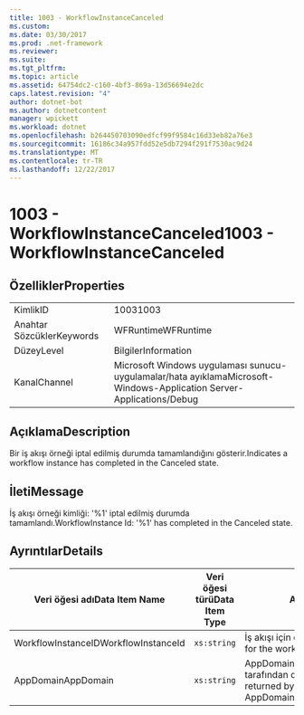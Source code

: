 ```yaml
---
title: 1003 - WorkflowInstanceCanceled
ms.custom: 
ms.date: 03/30/2017
ms.prod: .net-framework
ms.reviewer: 
ms.suite: 
ms.tgt_pltfrm: 
ms.topic: article
ms.assetid: 64754dc2-c160-4bf3-869a-13d56694e2dc
caps.latest.revision: "4"
author: dotnet-bot
ms.author: dotnetcontent
manager: wpickett
ms.workload: dotnet
ms.openlocfilehash: b264450703090edfcf99f9584c16d33eb82a76e3
ms.sourcegitcommit: 16186c34a957fdd52e5db7294f291f7530ac9d24
ms.translationtype: MT
ms.contentlocale: tr-TR
ms.lasthandoff: 12/22/2017
---
```

# <a name="1003---workflowinstancecanceled"></a><span data-ttu-id="a9370-102">1003 - WorkflowInstanceCanceled</span><span class="sxs-lookup"><span data-stu-id="a9370-102">1003 - WorkflowInstanceCanceled</span></span>
## <a name="properties"></a><span data-ttu-id="a9370-103">Özellikler</span><span class="sxs-lookup"><span data-stu-id="a9370-103">Properties</span></span>  
  
|||  
|-|-|  
|<span data-ttu-id="a9370-104">Kimlik</span><span class="sxs-lookup"><span data-stu-id="a9370-104">ID</span></span>|<span data-ttu-id="a9370-105">1003</span><span class="sxs-lookup"><span data-stu-id="a9370-105">1003</span></span>|  
|<span data-ttu-id="a9370-106">Anahtar Sözcükler</span><span class="sxs-lookup"><span data-stu-id="a9370-106">Keywords</span></span>|<span data-ttu-id="a9370-107">WFRuntime</span><span class="sxs-lookup"><span data-stu-id="a9370-107">WFRuntime</span></span>|  
|<span data-ttu-id="a9370-108">Düzey</span><span class="sxs-lookup"><span data-stu-id="a9370-108">Level</span></span>|<span data-ttu-id="a9370-109">Bilgiler</span><span class="sxs-lookup"><span data-stu-id="a9370-109">Information</span></span>|  
|<span data-ttu-id="a9370-110">Kanal</span><span class="sxs-lookup"><span data-stu-id="a9370-110">Channel</span></span>|<span data-ttu-id="a9370-111">Microsoft Windows uygulaması sunucu-uygulamalar/hata ayıklama</span><span class="sxs-lookup"><span data-stu-id="a9370-111">Microsoft-Windows-Application Server-Applications/Debug</span></span>|  
  
## <a name="description"></a><span data-ttu-id="a9370-112">Açıklama</span><span class="sxs-lookup"><span data-stu-id="a9370-112">Description</span></span>  
 <span data-ttu-id="a9370-113">Bir iş akışı örneği iptal edilmiş durumda tamamlandığını gösterir.</span><span class="sxs-lookup"><span data-stu-id="a9370-113">Indicates a workflow instance has completed in the Canceled state.</span></span>  
  
## <a name="message"></a><span data-ttu-id="a9370-114">İleti</span><span class="sxs-lookup"><span data-stu-id="a9370-114">Message</span></span>  
 <span data-ttu-id="a9370-115">İş akışı örneği kimliği: '%1' iptal edilmiş durumda tamamlandı.</span><span class="sxs-lookup"><span data-stu-id="a9370-115">WorkflowInstance Id: '%1' has completed in the Canceled state.</span></span>  
  
## <a name="details"></a><span data-ttu-id="a9370-116">Ayrıntılar</span><span class="sxs-lookup"><span data-stu-id="a9370-116">Details</span></span>  
  
|<span data-ttu-id="a9370-117">Veri öğesi adı</span><span class="sxs-lookup"><span data-stu-id="a9370-117">Data Item Name</span></span>|<span data-ttu-id="a9370-118">Veri öğesi türü</span><span class="sxs-lookup"><span data-stu-id="a9370-118">Data Item Type</span></span>|<span data-ttu-id="a9370-119">Açıklama</span><span class="sxs-lookup"><span data-stu-id="a9370-119">Description</span></span>|  
|--------------------|--------------------|-----------------|  
|<span data-ttu-id="a9370-120">WorkflowInstanceID</span><span class="sxs-lookup"><span data-stu-id="a9370-120">WorkflowInstanceId</span></span>|`xs:string`|<span data-ttu-id="a9370-121">İş akışı için örnek kimliği</span><span class="sxs-lookup"><span data-stu-id="a9370-121">The instance id for the workflow</span></span>|  
|<span data-ttu-id="a9370-122">AppDomain</span><span class="sxs-lookup"><span data-stu-id="a9370-122">AppDomain</span></span>|`xs:string`|<span data-ttu-id="a9370-123">AppDomain.CurrentDomain.FriendlyName tarafından döndürülen dize.</span><span class="sxs-lookup"><span data-stu-id="a9370-123">The string returned by AppDomain.CurrentDomain.FriendlyName.</span></span>|
